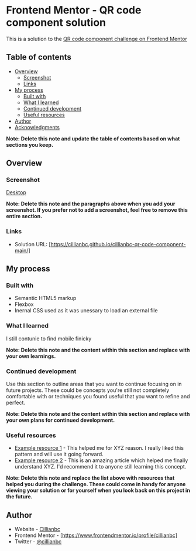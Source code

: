 # Frontend Mentor - QR code component solution

This is a solution to the [QR code component challenge on Frontend Mentor](https://www.frontendmentor.io/challenges/qr-code-component-iux_sIO_H)

## Table of contents

- [Overview](#overview)
  - [Screenshot](#screenshot)
  - [Links](#links)
- [My process](#my-process)
  - [Built with](#built-with)
  - [What I learned](#what-i-learned)
  - [Continued development](#continued-development)
  - [Useful resources](#useful-resources)
- [Author](#author)
- [Acknowledgments](#acknowledgments)

**Note: Delete this note and update the table of contents based on what sections you keep.**

## Overview

### Screenshot

[Desktop](https://share.cleanshot.com/BKHPMHpD)


**Note: Delete this note and the paragraphs above when you add your screenshot. If you prefer not to add a screenshot, feel free to remove this entire section.**

### Links

- Solution URL: [https://cillianbc.github.io/cillianbc-qr-code-component-main/]

## My process

### Built with

- Semantic HTML5 markup
- Flexbox
- Inernal CSS used as it was unessary to load an external file

### What I learned

I still contunie to find mobile finicky 



**Note: Delete this note and the content within this section and replace with your own learnings.**

### Continued development

Use this section to outline areas that you want to continue focusing on in future projects. These could be concepts you're still not completely comfortable with or techniques you found useful that you want to refine and perfect.

**Note: Delete this note and the content within this section and replace with your own plans for continued development.**

### Useful resources

- [Example resource 1](https://www.example.com) - This helped me for XYZ reason. I really liked this pattern and will use it going forward.
- [Example resource 2](https://www.example.com) - This is an amazing article which helped me finally understand XYZ. I'd recommend it to anyone still learning this concept.

**Note: Delete this note and replace the list above with resources that helped you during the challenge. These could come in handy for anyone viewing your solution or for yourself when you look back on this project in the future.**

## Author

- Website - [Cillianbc](https://www.cillianbc.com)
- Frontend Mentor - [https://www.frontendmentor.io/profile/cillianbc]
- Twitter - [@cillianbc](https://www.twitter.com/cillianbc)

